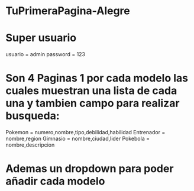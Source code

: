 # TuPrimeraPagina-Alegre

# Super usuario
usuario = admin
password = 123

# Son 4 Paginas 1 por cada modelo las cuales muestran una lista de cada una y tambien campo para realizar busqueda:
Pokemon = numero,nombre,tipo,debilidad,habilidad
Entrenador = nombre,region
Gimnasio = nombre,ciudad,lider
Pokebola = nombre,descripcion

# Ademas un dropdown para poder añadir cada modelo